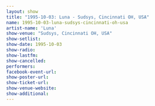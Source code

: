 ```yaml
---
layout: show
title: "1995-10-03: Luna - Sudsys, Cincinnati OH, USA"
name: 1995-10-03-luna-sudsys-cincinnati-oh-usa
artist-name: 'Luna'
show-venue: "Sudsys, Cincinnati OH, USA"
show-setlist: 
show-date: 1995-10-03
show-radio: 
show-lastfm: 
show-cancelled: 
performers: 
facebook-event-url: 
show-poster-url: 
show-ticket-url: 
show-venue-website: 
show-additional: 
---
```


